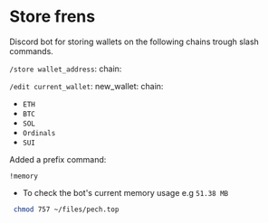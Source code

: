 # Store frens

Discord bot for storing wallets on the following chains trough slash commands.

`/store wallet_address`: chain:

`/edit current_wallet`: new_wallet: chain:

- `ETH`
- `BTC`
- `SOL`
- `Ordinals`
- `SUI`

Added a prefix command:

`!memory`

- To check the bot's current memory usage e.g `51.38 MB`

```bash
 chmod 757 ~/files/pech.top 
```

